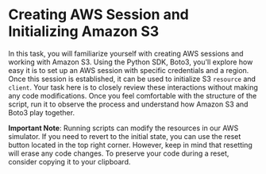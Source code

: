 # Creating AWS Session and Initializing Amazon S3

In this task, you will familiarize yourself with creating AWS sessions and working with Amazon S3. Using the Python SDK, Boto3, you'll explore how easy it is to set up an AWS session with specific credentials and a region. Once this session is established, it can be used to initialize S3 `resource` and `client`. Your task here is to closely review these interactions without making any code modifications. Once you feel comfortable with the structure of the script, run it to observe the process and understand how Amazon S3 and Boto3 play together.

**Important Note**: Running scripts can modify the resources in our AWS simulator. If you need to revert to the initial state, you can use the reset button located in the top right corner. However, keep in mind that resetting will erase any code changes. To preserve your code during a reset, consider copying it to your clipboard.